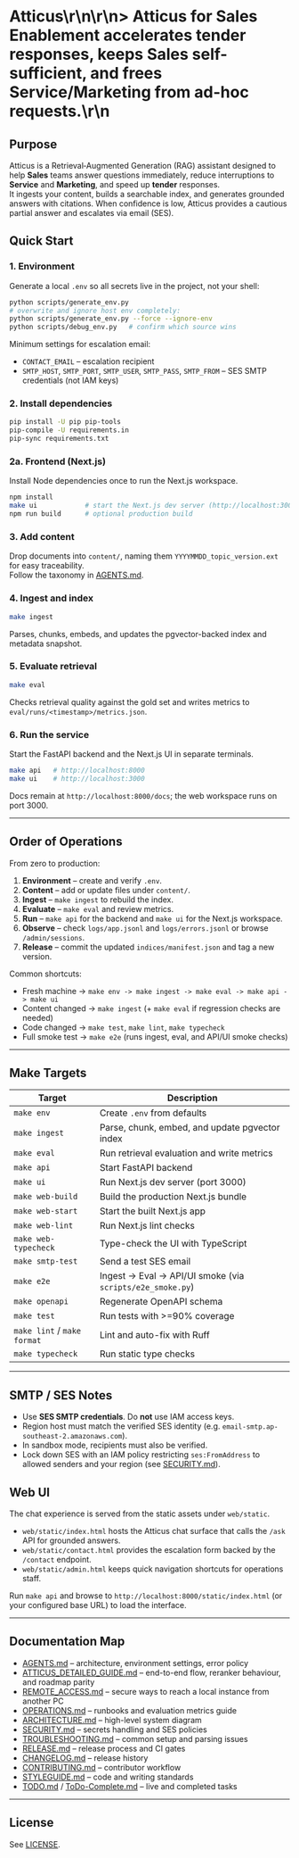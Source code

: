 # Atticus\r\n\r\n> **Atticus for Sales Enablement** accelerates tender responses, keeps Sales self-sufficient, and frees Service/Marketing from ad-hoc requests.\r\n

## Purpose

Atticus is a Retrieval‑Augmented Generation (RAG) assistant designed to help **Sales** teams answer questions immediately, reduce interruptions to **Service** and **Marketing**, and speed up **tender** responses.  
It ingests your content, builds a searchable index, and generates grounded answers with citations. When confidence is low, Atticus provides a cautious partial answer and escalates via email (SES).

## Quick Start

### 1. Environment

Generate a local `.env` so all secrets live in the project, not your shell:

```bash
python scripts/generate_env.py
# overwrite and ignore host env completely:
python scripts/generate_env.py --force --ignore-env
python scripts/debug_env.py   # confirm which source wins
```

Minimum settings for escalation email:
* `CONTACT_EMAIL` – escalation recipient
* `SMTP_HOST`, `SMTP_PORT`, `SMTP_USER`, `SMTP_PASS`, `SMTP_FROM` – SES SMTP credentials (not IAM keys)

### 2. Install dependencies

```bash
pip install -U pip pip-tools
pip-compile -U requirements.in
pip-sync requirements.txt
```
### 2a. Frontend (Next.js)

Install Node dependencies once to run the Next.js workspace.

```bash
npm install
make ui            # start the Next.js dev server (http://localhost:3000)
npm run build      # optional production build
```

### 3. Add content

Drop documents into `content/`, naming them `YYYYMMDD_topic_version.ext` for easy traceability.  
Follow the taxonomy in [AGENTS.md](AGENTS.md#filefolder-glossary).

### 4. Ingest and index

```bash
make ingest
```
Parses, chunks, embeds, and updates the pgvector-backed index and metadata snapshot.

### 5. Evaluate retrieval

```bash
make eval
```
Checks retrieval quality against the gold set and writes metrics to `eval/runs/<timestamp>/metrics.json`.

### 6. Run the service

Start the FastAPI backend and the Next.js UI in separate terminals.

```bash
make api   # http://localhost:8000
make ui    # http://localhost:3000
```

Docs remain at `http://localhost:8000/docs`; the web workspace runs on port 3000.

---

## Order of Operations

From zero to production:

1. **Environment** – create and verify `.env`.
2. **Content** – add or update files under `content/`.
3. **Ingest** – `make ingest` to rebuild the index.
4. **Evaluate** – `make eval` and review metrics.
5. **Run** – `make api` for the backend and `make ui` for the Next.js workspace.
6. **Observe** – check `logs/app.jsonl` and `logs/errors.jsonl` or browse `/admin/sessions`.
7. **Release** – commit the updated `indices/manifest.json` and tag a new version.

Common shortcuts:
* Fresh machine -> `make env -> make ingest -> make eval -> make api -> make ui`
* Content changed -> `make ingest` (+ `make eval` if regression checks are needed)
* Code changed -> `make test`, `make lint`, `make typecheck`
* Full smoke test -> `make e2e` (runs ingest, eval, and API/UI smoke checks)

---

## Make Targets

| Target | Description |
|--------|------------|
| `make env` | Create `.env` from defaults |
| `make ingest` | Parse, chunk, embed, and update pgvector index |
| `make eval` | Run retrieval evaluation and write metrics |
| `make api` | Start FastAPI backend |
| `make ui` | Run Next.js dev server (port 3000) |
| `make web-build` | Build the production Next.js bundle |
| `make web-start` | Start the built Next.js app |
| `make web-lint` | Run Next.js lint checks |
| `make web-typecheck` | Type-check the UI with TypeScript |
| `make smtp-test` | Send a test SES email |
| `make e2e` | Ingest -> Eval -> API/UI smoke (via `scripts/e2e_smoke.py`) |
| `make openapi` | Regenerate OpenAPI schema |
| `make test` | Run tests with >=90% coverage |
| `make lint` / `make format` | Lint and auto-fix with Ruff |
| `make typecheck` | Run static type checks |

---

## SMTP / SES Notes

* Use **SES SMTP credentials**. Do **not** use IAM access keys.  
* Region host must match the verified SES identity (e.g. `email-smtp.ap-southeast-2.amazonaws.com`).  
* In sandbox mode, recipients must also be verified.  
* Lock down SES with an IAM policy restricting `ses:FromAddress` to allowed senders and your region (see [SECURITY.md](SECURITY.md)).


## Web UI

The chat experience is served from the static assets under `web/static`.

- `web/static/index.html` hosts the Atticus chat surface that calls the `/ask` API for grounded answers.
- `web/static/contact.html` provides the escalation form backed by the `/contact` endpoint.
- `web/static/admin.html` keeps quick navigation shortcuts for operations staff.

Run `make api` and browse to `http://localhost:8000/static/index.html` (or your configured base URL) to load the interface.

---

## Documentation Map

* [AGENTS.md](AGENTS.md) – architecture, environment settings, error policy
* [ATTICUS_DETAILED_GUIDE.md](docs/ATTICUS_DETAILED_GUIDE.md) – end-to-end flow, reranker behaviour, and roadmap parity
* [REMOTE_ACCESS.md](docs/REMOTE_ACCESS.md) – secure ways to reach a local instance from another PC
* [OPERATIONS.md](OPERATIONS.md) – runbooks and evaluation metrics guide
* [ARCHITECTURE.md](ARCHITECTURE.md) – high-level system diagram
* [SECURITY.md](SECURITY.md) – secrets handling and SES policies
* [TROUBLESHOOTING.md](TROUBLESHOOTING.md) – common setup and parsing issues
* [RELEASE.md](RELEASE.md) – release process and CI gates
* [CHANGELOG.md](CHANGELOG.md) – release history
* [CONTRIBUTING.md](CONTRIBUTING.md) – contributor workflow
* [STYLEGUIDE.md](STYLEGUIDE.md) – code and writing standards
* [TODO.md](TODO.md) / [ToDo-Complete.md](ToDo-Complete.md) – live and completed tasks
---

## License

See [LICENSE](LICENSE).









